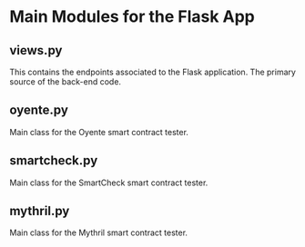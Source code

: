 # Main Modules for the Flask App



## views.py ##

This contains the endpoints associated to the Flask application. The primary source of the back-end code.


## oyente.py ##

Main class for the Oyente smart contract tester.


## smartcheck.py ##

Main class for the SmartCheck smart contract tester.


## mythril.py ##

Main class for the Mythril smart contract tester.